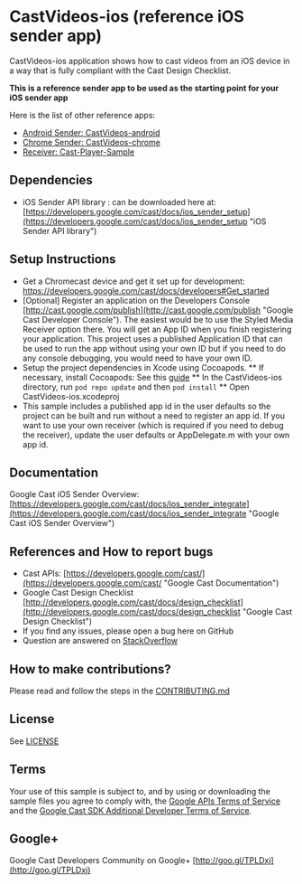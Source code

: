 # CastVideos-ios (reference iOS sender app)

CastVideos-ios application shows how to cast videos from an iOS device in a way that is fully compliant with the Cast Design Checklist.

**This is a reference sender app to be used as the starting point for your iOS sender app**

Here is the list of other reference apps:
* [Android Sender: CastVideos-android](https://github.com/googlecast/CastVideos-android)
* [Chrome Sender: CastVideos-chrome](https://github.com/googlecast/CastVideos-chrome)
* [Receiver: Cast-Player-Sample](https://github.com/googlecast/Cast-Player-Sample)

## Dependencies
* iOS Sender API library : can be downloaded here at: [https://developers.google.com/cast/docs/ios_sender_setup](https://developers.google.com/cast/docs/ios_sender_setup "iOS Sender API library")

## Setup Instructions
* Get a Chromecast device and get it set up for development: https://developers.google.com/cast/docs/developers#Get_started
* [Optional] Register an application on the Developers Console [http://cast.google.com/publish](http://cast.google.com/publish "Google Cast Developer Console"). The easiest would be to use the Styled Media Receiver option there. You will get an App ID when you finish registering your application. This project uses a published Application ID that
can be used to run the app without using your own ID but if you need to do any console debugging, you would need
to have your own ID.
* Setup the project dependencies in Xcode using Cocoapods.
** If necessary, install Cocoapods: See this [guide](http://guides.cocoapods.org/using/getting-started.html)
** In the CastVideos-ios directory, run `pod repo update` and then `pod install`
** Open CastVideos-ios.xcodeproj
* This sample includes a published app id in the user defaults so the project can be built and run without a need
   to register an app id. If you want to use your own receiver (which is required if you need to debug the receiver),
    update the user defaults or AppDelegate.m with your own app id.

## Documentation
Google Cast iOS Sender Overview:  [https://developers.google.com/cast/docs/ios_sender_integrate](https://developers.google.com/cast/docs/ios_sender_integrate "Google Cast iOS Sender Overview")

## References and How to report bugs
* Cast APIs: [https://developers.google.com/cast/](https://developers.google.com/cast/ "Google Cast Documentation")
* Google Cast Design Checklist [http://developers.google.com/cast/docs/design_checklist](http://developers.google.com/cast/docs/design_checklist "Google Cast Design Checklist")
* If you find any issues, please open a bug here on GitHub
* Question are answered on [StackOverflow](http://stackoverflow.com/questions/tagged/google-cast)

## How to make contributions?
Please read and follow the steps in the [CONTRIBUTING.md](CONTRIBUTING.md)

## License
See [LICENSE](LICENSE)

## Terms
Your use of this sample is subject to, and by using or downloading the sample files you agree to comply with, the [Google APIs Terms of Service](https://developers.google.com/terms/) and the [Google Cast SDK Additional Developer Terms of Service](https://developers.google.com/cast/docs/terms/).

## Google+
Google Cast Developers Community on Google+ [http://goo.gl/TPLDxj](http://goo.gl/TPLDxj)
